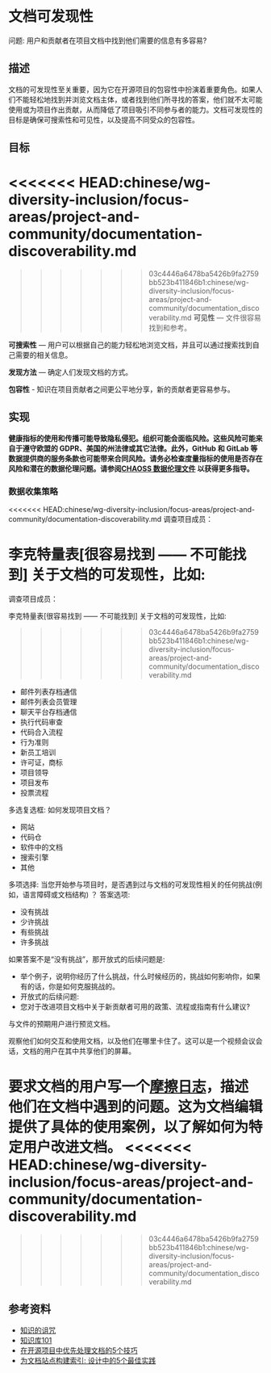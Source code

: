 # 文档可发现性 
问题: 用户和贡献者在项目文档中找到他们需要的信息有多容易?

## 描述
文档的可发现性至关重要，因为它在开源项目的包容性中扮演着重要角色。如果人们不能轻松地找到并浏览文档主体，或者找到他们所寻找的答案，他们就不太可能使用或为项目作出贡献，从而降低了项目吸引不同参与者的能力。文档可发现性的目标是确保可搜索性和可见性，以及提高不同受众的包容性。

## 目标
<<<<<<< HEAD:chinese/wg-diversity-inclusion/focus-areas/project-and-community/documentation-discoverability.md
=======

>>>>>>> 03c4446a6478ba5426b9fa2759bb523b411846b1:chinese/wg-diversity-inclusion/focus-areas/project-and-community/documentation_discoverability.md
**可见性** — 文件很容易找到和参考。

**可搜索性** — 用户可以根据自己的能力轻松地浏览文档，并且可以通过搜索找到自己需要的相关信息。

**发现方法** — 确定人们发现文档的方式。

**包容性** - 知识在项目贡献者之间更公平地分享，新的贡献者更容易参与。

## 实现

__健康指标的使用和传播可能导致隐私侵犯。组织可能会面临风险。这些风险可能来自于遵守欧盟的 GDPR、美国的州法律或其它法律。此外，GitHub 和 GitLab 等数据提供商的服务条款也可能带来合同风险。请务必检查度量指标的使用是否存在风险和潜在的数据伦理问题。请参阅[CHAOSS 数据伦理文件](https://github.com/chaoss/metrics/tree/main/resources) 以获得更多指导。__

### 数据收集策略


<<<<<<< HEAD:chinese/wg-diversity-inclusion/focus-areas/project-and-community/documentation-discoverability.md
调查项目成员：

李克特量表[很容易找到 —— 不可能找到] 关于文档的可发现性，比如:
=======

调查项目成员：

李克特量表[很容易找到 —— 不可能找到] 关于文档的可发现性，比如:

>>>>>>> 03c4446a6478ba5426b9fa2759bb523b411846b1:chinese/wg-diversity-inclusion/focus-areas/project-and-community/documentation_discoverability.md
 - 邮件列表存档通信
 - 邮件列表会员管理 
 - 聊天平台存档通信
 - 执行代码审查
 - 代码合入流程
 - 行为准则
 - 新员工培训
 - 许可证，商标
 - 项目领导
 - 项目发布
 - 投票流程

多选复选框: 如何发现项目文档？ 
- 网站 
- 代码仓 
- 软件中的文档 
- 搜索引擎
- 其他

多项选择: 当您开始参与项目时，是否遇到过与文档的可发现性相关的任何挑战(例如，语言障碍或文档结构) ？
答案选项:
- 没有挑战
- 少许挑战
- 有些挑战
- 许多挑战 

如果答案不是“没有挑战”，那开放式的后续问题是: 
- 举个例子，说明你经历了什么挑战，什么时候经历的，挑战如何影响你，如果有的话，你是如何克服挑战的。
- 开放式的后续问题: 
 - 您对于改进项目文档中关于新贡献者可用的政策、流程或指南有什么建议? 

与文件的预期用户进行预览文档。

观察他们如何交互和使用文档，以及他们在哪里卡住了。这可以是一个视频会议会话，文档的用户在其中共享他们的屏幕。 
 
要求文档的用户写一个[**摩擦日志**](https://devrel.net/developer-experience/an-introduction-to-friction-logging)，描述他们在文档中遇到的问题。这为文档编辑提供了具体的使用案例，以了解如何为特定用户改进文档。
<<<<<<< HEAD:chinese/wg-diversity-inclusion/focus-areas/project-and-community/documentation-discoverability.md
=======

>>>>>>> 03c4446a6478ba5426b9fa2759bb523b411846b1:chinese/wg-diversity-inclusion/focus-areas/project-and-community/documentation_discoverability.md

## 参考资料

- [知识的诅咒](https://en.wikipedia.org/wiki/Curse_of_knowledge)
- [知识库101](https://www.helpscout.com/playlists/knowledge-base/)
- [在开源项目中优先处理文档的5个技巧](https://opensource.com/article/20/8/documentation-open-source-projects) 
- [为文档站点构建索引: 设计中的5个最佳实践](https://idratherbewriting.com/files/doc-navigation-wtd/design-principles-for-doc-navigation/) 

